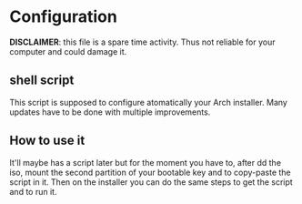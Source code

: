 # Configuration
**DISCLAIMER**: this file is a spare time activity. Thus not reliable for your computer and could damage it.

## shell script
This script is supposed to configure atomatically your Arch installer. Many updates have to be done with multiple improvements.

## How to use it

It'll maybe has a script later but for the moment you have to, after dd the iso, mount the second partition of your bootable key and to copy-paste the script in it. Then on the installer you can do the same steps to get the script and to run it.
